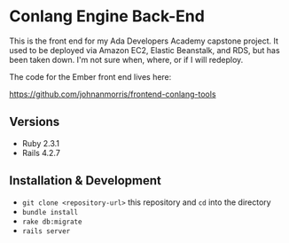 # Conlang Engine Back-End
This is the front end for my Ada Developers
Academy capstone project. It used to be deployed
via Amazon EC2, Elastic Beanstalk, and RDS, but has
been taken down. I'm not sure when, where, or if I
will redeploy.

The code for the Ember front end lives here:

https://github.com/johnanmorris/frontend-conlang-tools

## Versions

* Ruby 2.3.1
* Rails 4.2.7

## Installation & Development

* `git clone <repository-url>` this repository and `cd` into the directory
* `bundle install`
* `rake db:migrate`
* `rails server`
